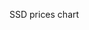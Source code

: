 SSD prices chart

[](https://plot.mhzed.com/#/https://mhzed.com/data/dram-prices-plot.json#c.staticPlot=true&l.width=600&l.height=600&l.title=%22MLC%22&l.xaxis.rangeslider=null&data[0]={} ':include :type=iframe width=620px height=620px')


